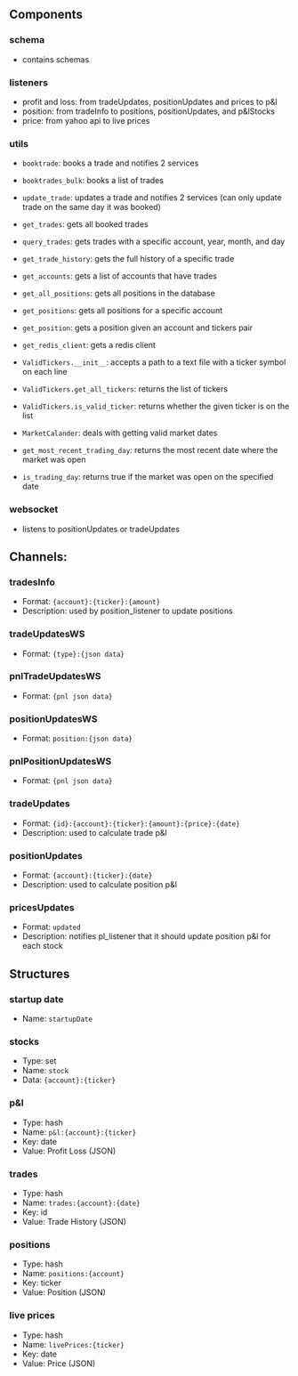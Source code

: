 ## Components

### schema
- contains schemas

### listeners
- profit and loss: from tradeUpdates, positionUpdates and prices to p&l
- position: from tradeInfo to positions, positionUpdates, and p&lStocks
- price: from yahoo api to live prices

### utils
- `booktrade`: books a trade and notifies 2 services
- `booktrades_bulk`: books a list of trades
- `update_trade`: updates a trade and notifies 2 services (can only update trade on the same day it was booked)
- `get_trades`: gets all booked trades
- `query_trades`: gets trades with a specific account, year, month, and day
- `get_trade_history`: gets the full history of a specific trade
- `get_accounts`: gets a list of accounts that have trades

- `get_all_positions`: gets all positions in the database
- `get_positions`: gets all positions for a specific account
- `get_position`: gets a position given an account and tickers pair

- `get_redis_client`: gets a redis client

- `ValidTickers.__init__`: accepts a path to a text file with a ticker symbol on each line
- `ValidTickers.get_all_tickers`: returns the list of tickers
- `ValidTickers.is_valid_ticker`: returns whether the given ticker is on the list

- `MarketCalander`: deals with getting valid market dates
- `get_most_recent_trading_day`: returns the most recent date where the market was open
- `is_trading_day`: returns true if the market was open on the specified date

### websocket
- listens to positionUpdates or tradeUpdates

## Channels:

### tradesInfo
- Format: `{account}:{ticker}:{amount}`
- Description: used by position_listener to update positions

### tradeUpdatesWS
- Format: `{type}:{json data}`

### pnlTradeUpdatesWS
- Format: `{pnl json data}`

### positionUpdatesWS
- Format: `position:{json data}`

### pnlPositionUpdatesWS
- Format: `{pnl json data}`

### tradeUpdates
- Format: `{id}:{account}:{ticker}:{amount}:{price}:{date}`
- Description: used to calculate trade p&l

### positionUpdates
- Format: `{account}:{ticker}:{date}`
- Description: used to calculate position p&l

### pricesUpdates
- Format: `updated`
- Description: notifies pl_listener that it should update position p&l for each stock

## Structures

### startup date
- Name: `startupDate`

### stocks
- Type: set
- Name: `stock`
- Data: `{account}:{ticker}`

### p&l
- Type: hash
- Name: `p&l:{account}:{ticker}`
- Key: date
- Value: Profit Loss (JSON)

### trades
- Type: hash
- Name: `trades:{account}:{date}`
- Key: id
- Value: Trade History (JSON)

### positions
- Type: hash
- Name: `positions:{account}`
- Key: ticker
- Value: Position (JSON)

### live prices
- Type: hash
- Name: `livePrices:{ticker}`
- Key: date
- Value: Price (JSON)
